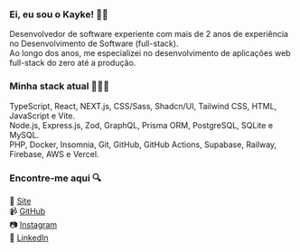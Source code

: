 ### Ei, eu sou o Kayke! 👋🏼

Desenvolvedor de software experiente com mais de 2 anos de experiência no Desenvolvimento de Software (full-stack).<br>
Ao longo dos anos, me especializei no desenvolvimento de aplicações web full-stack do zero até a produção.

### Minha stack atual 👨🏻‍💻
TypeScript, React, NEXT.js, CSS/Sass, Shadcn/UI, Tailwind CSS, HTML, JavaScript e Vite.<br>
Node.js, Express.js, Zod, GraphQL, Prisma ORM, PostgreSQL, SQLite e MySQL.<br>
PHP, Docker, Insomnia, Git, GitHub, GitHub Actions, Supabase, Railway, Firebase, AWS e Vercel.

### Encontre-me aqui 🔍
🚀 [Site](https://kaykebl-dev.vercel.app/)<br>
📹 [GitHub](https://github.com/kaykeeb3)<br>
📷 [Instagram](https://instagram.com/kaykee_bl)<br>
💼 [LinkedIn](https://www.linkedin.com/in/kayke-barbosa-loiola)
